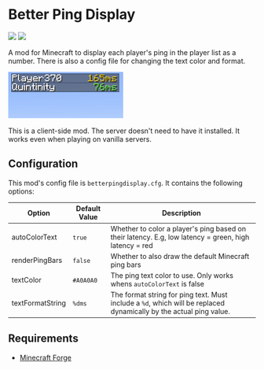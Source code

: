 # Better Ping Display

[![](https://cf.way2muchnoise.eu/short_better-ping-display.svg)](https://curseforge.com/minecraft/mc-mods/better-ping-display) [![](https://cf.way2muchnoise.eu/versions/better-ping-display_latest.svg)](https://curseforge.com/minecraft/mc-mods/better-ping-display)

A mod for Minecraft to display each player's ping in the player list as a number. There is also a config file for changing the text color and format.

![](src/main/resources/logo.png)

This is a client-side mod. The server doesn't need to have it installed. It works even when playing on vanilla servers.

## Configuration
This mod's config file is `betterpingdisplay.cfg`. It contains the following options:

| Option            | Default Value  | Description  |
|-------------------|----------------|--------------|
| autoColorText     | `true`         | Whether to color a player's ping based on their latency. E.g, low latency = green, high latency = red |
| renderPingBars    | `false`        | Whether to also draw the default Minecraft ping bars  |
| textColor         | `#A0A0A0`      | The ping text color to use. Only works whens `autoColorText` is false |
| textFormatString  | `%dms`         | The format string for ping text. Must include a `%d`, which will be replaced dynamically by the actual ping value.

## Requirements
* [Minecraft Forge](https://files.minecraftforge.net/net/minecraftforge/forge/index_1.7.10.html)
